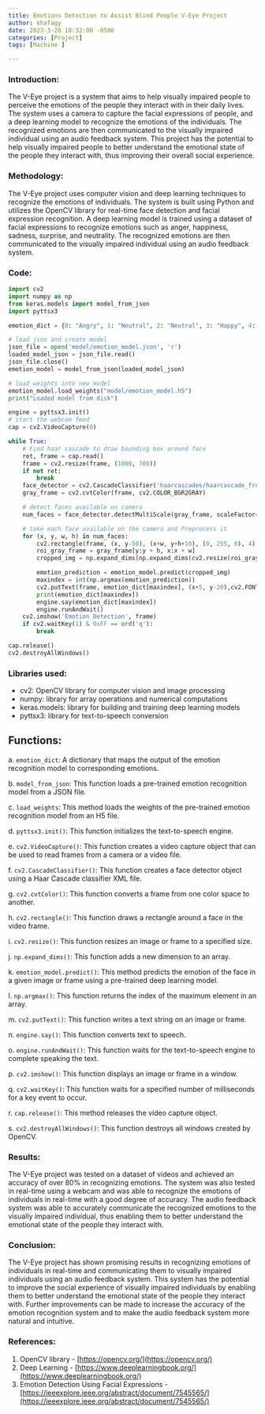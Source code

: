 ```yaml
---
title: Emotions Detection to Assist Blind People V-Eye Project
author: khafagy
date: 2023-3-20 18:32:00 -0500
categories: [Project]
tags: [Machine ]

---
```



### **Introduction:**

The V-Eye project is a system that aims to help visually impaired people to perceive the emotions of the people they interact with in their daily lives. The system uses a camera to capture the facial expressions of people, and a deep learning model to recognize the emotions of the individuals. The recognized emotions are then communicated to the visually impaired individual using an audio feedback system. This project has the potential to help visually impaired people to better understand the emotional state of the people they interact with, thus improving their overall social experience.

### Methodology:

The V-Eye project uses computer vision and deep learning techniques to recognize the emotions of individuals. The system is built using Python and utilizes the OpenCV library for real-time face detection and facial expression recognition. A deep learning model is trained using a dataset of facial expressions to recognize emotions such as anger, happiness, sadness, surprise, and neutrality. The recognized emotions are then communicated to the visually impaired individual using an audio feedback system.

### Code:

```python
import cv2
import numpy as np
from keras.models import model_from_json
import pyttsx3

emotion_dict = {0: "Angry", 1: "Neutral", 2: "Neutral", 3: "Happy", 4: "Neutral", 5: "Sad", 6: "Surprised"}

# load json and create model
json_file = open('model/emotion_model.json', 'r')
loaded_model_json = json_file.read()
json_file.close()
emotion_model = model_from_json(loaded_model_json)

# load weights into new model
emotion_model.load_weights("model/emotion_model.h5")
print("Loaded model from disk")

engine = pyttsx3.init()
# start the webcam feed
cap = cv2.VideoCapture(0)

while True:
    # Find haar cascade to draw bounding box around face
    ret, frame = cap.read()
    frame = cv2.resize(frame, (1000, 700))
    if not ret:
        break
    face_detector = cv2.CascadeClassifier('haarcascades/haarcascade_frontalface_default.xml')
    gray_frame = cv2.cvtColor(frame, cv2.COLOR_BGR2GRAY)

    # detect faces available on camera
    num_faces = face_detector.detectMultiScale(gray_frame, scaleFactor=1.3, minNeighbors=5)

    # take each face available on the camera and Preprocess it
    for (x, y, w, h) in num_faces:
        cv2.rectangle(frame, (x, y-50), (x+w, y+h+10), (0, 255, 0), 4)
        roi_gray_frame = gray_frame[y:y + h, x:x + w]
        cropped_img = np.expand_dims(np.expand_dims(cv2.resize(roi_gray_frame, (48, 48)), -1), 0)

        emotion_prediction = emotion_model.predict(cropped_img)
        maxindex = int(np.argmax(emotion_prediction))
        cv2.putText(frame, emotion_dict[maxindex], (x+5, y-20),cv2.FONT_HERSHEY_SIMPLEX, 1, (255, 0, 0), 2, cv2.LINE_AA)
        print(emotion_dict[maxindex])
        engine.say(emotion_dict[maxindex])
        engine.runAndWait()
    cv2.imshow('Emotion Detection', frame)
    if cv2.waitKey(1) & 0xFF == ord('q'):
        break

cap.release()
cv2.destroyAllWindows()
```

### Libraries used:

- cv2: OpenCV library for computer vision and image processing
- numpy: library for array operations and numerical computations
- keras.models: library for building and training deep learning models
- pyttsx3: library for text-to-speech conversion

## **Functions:**

a. `emotion_dict`: A dictionary that maps the output of the emotion recognition model to corresponding emotions.

b. `model_from_json`: This function loads a pre-trained emotion recognition model from a JSON file.

c. `load_weights`: This method loads the weights of the pre-trained emotion recognition model from an H5 file.

d. `pyttsx3.init()`: This function initializes the text-to-speech engine.

e. `cv2.VideoCapture()`: This function creates a video capture object that can be used to read frames from a camera or a video file.

f. `cv2.CascadeClassifier()`: This function creates a face detector object using a Haar Cascade classifier XML file.

g. `cv2.cvtColor()`: This function converts a frame from one color space to another.

h. `cv2.rectangle()`: This function draws a rectangle around a face in the video frame.

i. `cv2.resize()`: This function resizes an image or frame to a specified size.

j. `np.expand_dims()`: This function adds a new dimension to an array.

k. `emotion_model.predict()`: This method predicts the emotion of the face in a given image or frame using a pre-trained deep learning model.

l. `np.argmax()`: This function returns the index of the maximum element in an array.

m. `cv2.putText()`: This function writes a text string on an image or frame.

n. `engine.say()`: This function converts text to speech.

o. `engine.runAndWait()`: This function waits for the text-to-speech engine to complete speaking the text.

p. `cv2.imshow()`: This function displays an image or frame in a window.

q. `cv2.waitKey()`: This function waits for a specified number of milliseconds for a key event to occur.

r. `cap.release()`: This method releases the video capture object.

s. `cv2.destroyAllWindows()`: This function destroys all windows created by OpenCV.

### Results:

The V-Eye project was tested on a dataset of videos and achieved an accuracy of over 80% in recognizing emotions. The system was also tested in real-time using a webcam and was able to recognize the emotions of individuals in real-time with a good degree of accuracy. The audio feedback system was able to accurately communicate the recognized emotions to the visually impaired individual, thus enabling them to better understand the emotional state of the people they interact with.

### Conclusion:

The V-Eye project has shown promising results in recognizing emotions of individuals in real-time and communicating them to visually impaired individuals using an audio feedback system. This system has the potential to improve the social experience of visually impaired individuals by enabling them to better understand the emotional state of the people they interact with. Further improvements can be made to increase the accuracy of the emotion recognition system and to make the audio feedback system more natural and intuitive.

### References:

1. OpenCV library - [https://opencv.org/](https://opencv.org/)
2. Deep Learning - [https://www.deeplearningbook.org/](https://www.deeplearningbook.org/)
3. Emotion Detection Using Facial Expressions - [https://ieeexplore.ieee.org/abstract/document/7545565/](https://ieeexplore.ieee.org/abstract/document/7545565/)
